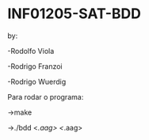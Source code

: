 # INF01205-SAT-BDD

by:

-Rodolfo Viola

-Rodrigo Franzoi

-Rodrigo Wuerdig

Para rodar o programa:

->make

->./bdd <*.aag> <*.aag>

